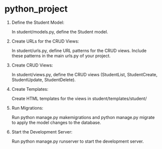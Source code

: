 # python_project
1. Define the Student Model:

    In student/models.py, define the Student model.

2. Create URLs for the CRUD Views:

    In student/urls.py, define URL patterns for the CRUD views.
    Include these patterns in the main urls.py of your project.
    
3. Create CRUD Views:

    In student/views.py, define the CRUD views (StudentList, StudentCreate, StudentUpdate, StudentDelete).

4. Create Templates:

    Create HTML templates for the views in student/templates/student/
   
6. Run Migrations:

    Run python manage.py makemigrations and python manage.py migrate to apply the model changes to the database.

7. Start the Development Server:

    Run python manage.py runserver to start the development server.
